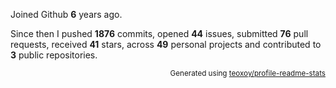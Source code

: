 Joined Github **6** years ago.

Since then I pushed **1876** commits, opened **44** issues, submitted **76** pull requests, received **41** stars, across **49** personal projects and contributed to **3** public repositories.

<p align="right"><sub>Generated using <a href="https://github.com/marketplace/actions/profile-readme-stats">teoxoy/profile-readme-stats</a></sub></p>
